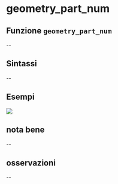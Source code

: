 # geometry\_part\_num

## Funzione `geometry_part_num`

--

## Sintassi

--

## Esempi

![](https://github.com/pigreco/HfcQGIS/tree/852bbb62a0d5b7739914d4de0ea5b1ebbb5d81d1/img/variabili/geometry_part_num/geometry_part_num1.png)

## nota bene

--

## osservazioni

--

